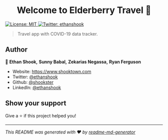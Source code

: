 <h1 align="center">Welcome to Elderberry Travel 👋</h1>
<p>
  <a href="#" target="_blank">
    <img alt="License: MIT" src="https://img.shields.io/badge/License-MIT-yellow.svg" />
  </a>
  <a href="https://twitter.com/ethanshook" target="_blank">
    <img alt="Twitter: ethanshook" src="https://img.shields.io/twitter/follow/ethanshook.svg?style=social" />
  </a>
</p>

> Travel app with COVID-19 data tracker.

## Author

👤 **Ethan Shook,** **Sunny Babal,** **Zekarias Negassa,** **Ryan Ferguson**

* Website: https://www.shooktown.com
* Twitter: [@ethanshook](https://twitter.com/ethanshook)
* Github: [@shookster](https://github.com/shookster)
* LinkedIn: [@ethanshook](https://linkedin.com/in/ethanshook)

## Show your support

Give a ⭐️ if this project helped you!

***
_This README was generated with ❤️ by [readme-md-generator](https://github.com/kefranabg/readme-md-generator)_
